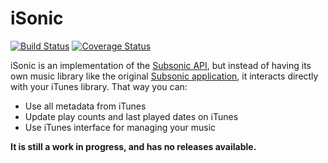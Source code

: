 iSonic
======
[![Build Status](https://travis-ci.org/deluan/iSonic.svg?branch=master)](https://travis-ci.org/deluan/iSonic)
[![Coverage Status](https://img.shields.io/coveralls/deluan/iSonic.svg)](https://coveralls.io/r/deluan/iSonic)

iSonic is an implementation of the [Subsonic API](http://www.subsonic.org/pages/api.jsp), but instead of having
its own music library like the original [Subsonic application](http://www.subsonic.org), it interacts directly with
your iTunes library. That way you can:

* Use all metadata from iTunes
* Update play counts and last played dates on iTunes
* Use iTunes interface for managing your music


__It is still a work in progress, and has no releases available.__
